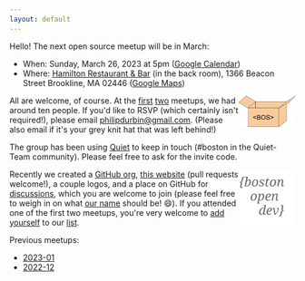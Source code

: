 ```yaml
---
layout: default
---
```


Hello! The next open source meetup will be in March:

- When: Sunday, March 26, 2023 at 5pm ([Google Calendar][])
- Where: [Hamilton Restaurant & Bar][] (in the back room), 1366 Beacon Street Brookline, MA 02446 ([Google Maps][])

[Hamilton Restaurant & Bar]: https://hamiltonbrookline.com
[Google Calendar]: https://www.google.com/calendar/event?eid=Mm9xNTRxMzB2MHE2aWdtb3Q0dWl2czhhbjIgcGhpbGlwZHVyYmluQG0&ctz=America/New_York
[Google Maps]: https://goo.gl/maps/Xn9q3wVHF5Q4jJsZA

<img src="images/logo-box.svg" width="100" align="right">

All are welcome, of course. At the [first][] [two][] meetups, we had around ten people. If you'd like to RSVP (which certainly isn't required!), please email <philipdurbin@gmail.com>. (Please also email if it's your grey knit hat that was left behind!)

[first]: http://blog.greptilian.com/2022/12/10/open-source-meetup-in-brookline/
[two]: http://blog.greptilian.com/2023/01/03/open-source-meetup-in-brookline-2/

The group has been using [Quiet][] to keep in touch (#boston in the Quiet-Team community). Please feel free to ask for the invite code.

[Quiet]: https://github.com/TryQuiet/quiet

<img src="images/logo.svg" width="100" align="right">

Recently we created a [GitHub org][], [this website][] (pull requests welcome!), a couple logos, and a place on GitHub for [discussions][], which you are welcome to join (please feel free to weigh in on what [our name][] should be! 😄). If you attended one of the first two meetups, you're very welcome to [add yourself][] to our [list][].


[GitHub org]: https://github.com/bostonopen
[this website]: https://github.com/bostonopen/bostonopen.github.io
[discussions]: https://github.com/orgs/bostonopen/discussions
[our name]: https://github.com/orgs/bostonopen/discussions/1
[add yourself]: https://github.com/bostonopen/people
[list]: https://bostonopen.github.io/people

Previous meetups:

- [2023-01](http://blog.greptilian.com/2023/01/03/open-source-meetup-in-brookline-2/)
- [2022-12](http://blog.greptilian.com/2022/12/10/open-source-meetup-in-brookline/)
